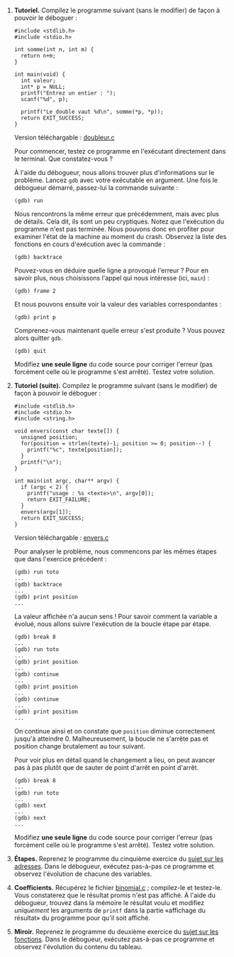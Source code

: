 1. **Tutoriel.** Compilez le programme suivant (sans le modifier) de façon à pouvoir le déboguer :

   

   ```
   #include <stdlib.h>
   #include <stdio.h>
    
   int somme(int n, int m) {
     return n+m;
   }
    
   int main(void) {
     int valeur;
     int* p = NULL;
     printf("Entrez un entier : ");
     scanf("%d", p);
    
     printf("Le double vaut %d\n", somme(*p, *p));
     return EXIT_SUCCESS;
   }
   ```

   

   Version téléchargable : [doubleur.c](http://www.iut-fbleau.fr/sitebp/apl11/debogueur_alt/doubleur.c)

   Pour commencer, testez ce programme en l'exécutant directement dans le terminal. Que constatez-vous ?

   À l'aide du débogueur, nous allons trouver plus d'informations sur le problème. Lancez `gdb` avec votre exécutable en argument. Une fois le débogueur démarré, passez-lui la commande suivante :

   ```
   (gdb) run
   ```

   Nous rencontrons la même erreur que précédemment, mais avec plus de détails. Cela dit, ils sont un peu cryptiques. Notez que l'exécution du programme n'est pas terminée. Nous pouvons donc en profiter pour examiner l'état de la machine au moment du crash. Observez la liste des fonctions en cours d'exécution avec la commande :

   ```
   (gdb) backtrace
   ```

   Pouvez-vous en déduire quelle ligne a provoqué l'erreur ? Pour en savoir plus, nous choisissons l'appel qui nous intéresse (ici, `main`) :

   ```
   (gdb) frame 2
   ```

   Et nous pouvons ensuite voir la valeur des variables correspondantes :

   ```
   (gdb) print p
   ```

   Comprenez-vous maintenant quelle erreur s'est produite ? Vous pouvez alors quitter `gdb`.

   ```
   (gdb) quit
   ```

   Modifiez **une seule ligne** du code source pour corriger l'erreur (pas forcément celle où le programme s'est arrêté). Testez votre solution.

2. **Tutoriel (suite).** Compilez le programme suivant (sans le modifier) de façon à pouvoir le déboguer :

   

   ```
   #include <stdlib.h>
   #include <stdio.h>
   #include <string.h>
    
   void envers(const char texte[]) {
     unsigned position;
     for(position = strlen(texte)-1; position >= 0; position--) {
       printf("%c", texte[position]);
     }
     printf("\n");
   }
    
   int main(int argc, char** argv) {
     if (argc < 2) {
       printf("usage : %s <texte>\n", argv[0]);
       return EXIT_FAILURE;
     }
     envers(argv[1]);
     return EXIT_SUCCESS;
   }
   ```

   

   Version téléchargable : [envers.c](http://www.iut-fbleau.fr/sitebp/apl11/debogueur_alt/envers.c)

   Pour analyser le problème, nous commencons par les mêmes étapes que dans l'exercice précédent :

   ```
   (gdb) run toto
   ...
   (gdb) backtrace
   ...
   (gdb) print position
   ...
   ```

   La valeur affichée n'a aucun sens ! Pour savoir comment la variable a évolué, nous allons suivre l'exécution de la boucle étape par étape.

   ```
   (gdb) break 8
   ...
   (gdb) run toto
   ...
   (gdb) print position
   ...
   (gdb) continue
   ...
   (gdb) print position
   ...
   (gdb) continue
   ...
   (gdb) print position
   ...
   ```

   On continue ainsi et on constate que `position` diminue correctement jusqu'à atteindre 0. Malheureusement, la boucle ne s'arrête pas et position change brutalement au tour suivant.

   Pour voir plus en détail quand le changement a lieu, on peut avancer pas à pas plutôt que de sauter de point d'arrêt en point d'arrêt.

   ```
   (gdb) break 8
   ...
   (gdb) run toto
   ...
   (gdb) next
   ...
   (gdb) next
   ...
   ```

   Modifiez **une seule ligne** du code source pour corriger l'erreur (pas forcément celle où le programme s'est arrêté). Testez votre solution.

3. **Étapes.** Reprenez le programme du cinquième exercice du [sujet sur les adresses](http://www.iut-fbleau.fr/sitebp/apl11/adresses/). Dans le débogueur, exécutez pas-à-pas ce programme et observez l'évolution de chacune des variables.

4. **Coefficients.** Récupérez le fichier [binomial.c](http://www.iut-fbleau.fr/sitebp/apl11/debogueur_alt/binomial.c) ; compilez-le et testez-le. Vous constaterez que le résultat promis n'est pas affiché. À l'aide du débogueur, trouvez dans la mémoire le résultat voulu et modifiez *uniquement* les arguments de `printf` dans la partie «affichage du résultat» du programme pour qu'il soit affiché.

5.  **Miroir.** Reprenez le programme du deuxième exercice du [sujet sur les fonctions](http://www.iut-fbleau.fr/sitebp/apl11/fonctions/). Dans le débogueur, exécutez pas-à-pas ce programme et observez l'évolution du contenu du tableau.